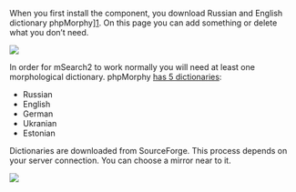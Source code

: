 When you first install the component, you download Russian and English dictionary
phpMorphy][1]. On this page you can add something or delete what you don’t need.

[![](https://file.modx.pro/files/4/6/3/463bce72ece4e0c7d08127daac334426s.jpg)](https://file.modx.pro/files/4/6/3/463bce72ece4e0c7d08127daac334426.png)

In order for mSearch2 to work normally you will need at least one morphological dictionary. phpMorphy [has 5 dictionaries][2]:

* Russian
* English
* German
* Ukranian
* Estonian

Dictionaries are downloaded from SourceForge. This process depends on your server connection. You can choose a mirror near to it.

[![](https://file.modx.pro/files/f/e/2/fe2a6450aaf85a054c506cef07a5ed84s.jpg)](https://file.modx.pro/files/f/e/2/fe2a6450aaf85a054c506cef07a5ed84.png)

[1]: http://phpmorphy.sourceforge.net/dokuwiki/
[2]: http://sourceforge.net/projects/phpmorphy/files/phpmorphy-dictionaries/0.3.x/
